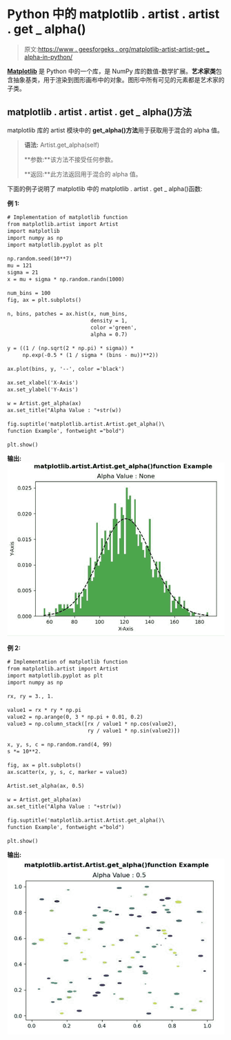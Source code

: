 # Python 中的 matplotlib . artist . artist . get _ alpha()

> 原文:[https://www . geesforgeks . org/matplotlib-artist-artist-get _ alpha-in-python/](https://www.geeksforgeeks.org/matplotlib-artist-artist-get_alpha-in-python/)

**[Matplotlib](https://www.geeksforgeeks.org/python-introduction-matplotlib/)** 是 Python 中的一个库，是 NumPy 库的数值-数学扩展。**艺术家类**包含抽象基类，用于渲染到图形画布中的对象。图形中所有可见的元素都是艺术家的子类。

## matplotlib . artist . artist . get _ alpha()方法

matplotlib 库的 artist 模块中的 **get_alpha()方法**用于获取用于混合的 alpha 值。

> **语法:** Artist.get_alpha(self)
> 
> **参数:**该方法不接受任何参数。
> 
> **返回:**此方法返回用于混合的 alpha 值。

下面的例子说明了 matplotlib 中的 matplotlib . artist . get _ alpha()函数:

**例 1:**

```
# Implementation of matplotlib function
from matplotlib.artist import Artist  
import matplotlib 
import numpy as np 
import matplotlib.pyplot as plt 

np.random.seed(10**7) 
mu = 121 
sigma = 21
x = mu + sigma * np.random.randn(1000) 

num_bins = 100
fig, ax = plt.subplots() 

n, bins, patches = ax.hist(x, num_bins, 
                           density = 1, 
                           color ='green', 
                           alpha = 0.7) 

y = ((1 / (np.sqrt(2 * np.pi) * sigma)) *
     np.exp(-0.5 * (1 / sigma * (bins - mu))**2)) 

ax.plot(bins, y, '--', color ='black') 

ax.set_xlabel('X-Axis') 
ax.set_ylabel('Y-Axis') 

w = Artist.get_alpha(ax) 
ax.set_title("Alpha Value : "+str(w)) 

fig.suptitle('matplotlib.artist.Artist.get_alpha()\
function Example', fontweight ="bold") 

plt.show()
```

**输出:**
![](img/e13ab13da6c63344a6707b2ba4d52518.png)

**例 2:**

```
# Implementation of matplotlib function
from matplotlib.artist import Artist  
import matplotlib.pyplot as plt 
import numpy as np 

rx, ry = 3., 1.

value1 = rx * ry * np.pi 
value2 = np.arange(0, 3 * np.pi + 0.01, 0.2) 
value3 = np.column_stack([rx / value1 * np.cos(value2), 
                          ry / value1 * np.sin(value2)]) 

x, y, s, c = np.random.rand(4, 99) 
s *= 10**2.

fig, ax = plt.subplots() 
ax.scatter(x, y, s, c, marker = value3) 

Artist.set_alpha(ax, 0.5) 

w = Artist.get_alpha(ax) 
ax.set_title("Alpha Value : "+str(w)) 

fig.suptitle('matplotlib.artist.Artist.get_alpha()\
function Example', fontweight ="bold") 

plt.show()
```

**输出:**
![](img/983e42aeb797b6016b7b0eb37622b462.png)